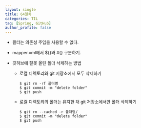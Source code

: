 ```yaml
---
layout: single
title: 64일차
categories: TIL
tag: [Spring, GitHub]
author_profile: false
---
```


* 필터는 의존성 주입을 사용할 수 없다.

* mapper.xml에서 ${}와 #{} 구분하기. 

* 깃허브에 잘못 올린 폴더 삭제하는 방법

  * 로컬 디렉토리와 git 저장소에서 모두 삭제하기

    ```null
    $ git rm -rf 폴더명
    $ git commit -m "delete folder"
    $ git push
    ```

  * 로컬 디렉토리의 폴더는 유지한 채 git 저장소에서만 폴더 삭제하기

    ```null
    $ git rm --cached -r 폴더명/
    $ git commit -m "delete folder"
    $ git push
    ```
